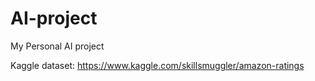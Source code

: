 # AI-project
My Personal AI project

Kaggle dataset: https://www.kaggle.com/skillsmuggler/amazon-ratings
